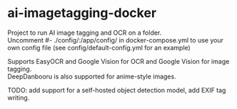 # ai-imagetagging-docker

Project to run AI image tagging and OCR on a folder. \
Uncomment #- ./config/:/app/config/ in docker-compose.yml to use your own config file (see config/default-config.yml for an example) 

Supports EasyOCR and Google Vision for OCR and Google Vision for image tagging. \
DeepDanbooru is also supported for anime-style images.

TODO: add support for a self-hosted object detection model, add EXIF tag writing.
